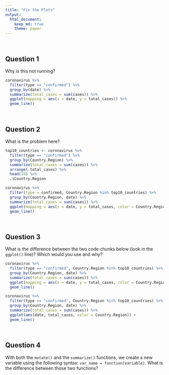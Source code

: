 ```yaml
---
title: "Fix the Plots"
output: 
  html_document:
    keep_md: true
    theme: paper
---
```


<!---The following chunk allows errors when knitting--->



<br>

## Question 1

Why is this not running?


```r
coronavirus %>%  
  filter(type == "confirmed") %>% 
  group_by(date) %>% 
  summarize(total_cases = sum(cases)) %>% 
  ggplot(mapping = aes(x = date, y = total_cases)) %>%
  geom_line()
```

<br>

## Question 2

What is the problem here?


```r
top10_countries <- coronavirus %>% 
  filter(type == "confirmed") %>%
  group_by(Country.Region) %>%
  summarize(total_cases = sum(cases)) %>%
  arrange(-total_cases) %>% 
  head(10) %>% 
  .$Country.Region

coronavirus %>%  
  filter(type = confirmed, Country.Region %in% top10_countries) %>% 
  group_by(Country.Region, date) %>% 
  summarize(total_cases = sum(cases)) %>% 
  ggplot(mapping = aes(x = date, y = total_cases, color = Country.Region)) +
  geom_line()
```

<br>

## Question 3

What is the difference between the two code chunks below (look in the `ggplot()` line)? Which would you use and why?


```r
coronavirus %>%  
  filter(type == "confirmed", Country.Region %in% top10_countries) %>%
  group_by(Country.Region, date) %>% 
  summarize(total_cases = sum(cases)) %>% 
  ggplot(mapping = aes(x = date, y = total_cases, color = Country.Region)) +
  geom_line()

coronavirus %>%  
  filter(type == "confirmed", Country.Region %in% top10_countries) %>%
  group_by(Country.Region, date) %>% 
  summarize(total_cases = sum(cases)) %>% 
  ggplot(aes(date, total_cases, color = Country.Region)) +
  geom_line()
```

<br>

## Question 4

With both the `mutate()` and the `summarize()` functions, we create a new variable using the following syntax: `var_name = function(variable)`. What is the difference between those two functions?


